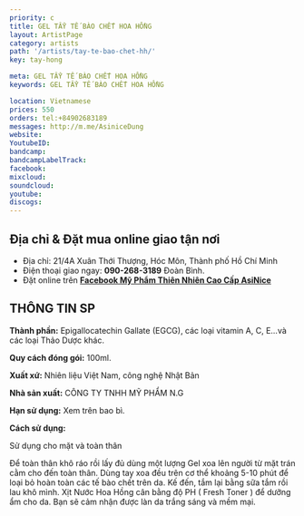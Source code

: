 ```yaml
---
priority: c
title: GEL TẨY TẾ BÀO CHẾT HOA HỒNG
layout: ArtistPage
category: artists
path: '/artists/tay-te-bao-chet-hh/'
key: tay-hong

meta: GEL TẨY TẾ BÀO CHẾT HOA HỒNG
keywords: GEL TẨY TẾ BÀO CHẾT HOA HỒNG

location: Vietnamese
prices: 550
orders: tel:+84902683189
messages: http://m.me/AsiniceDung
website: 
YoutubeID: 
bandcamp: 
bandcampLabelTrack: 
facebook: 
mixcloud: 
soundcloud: 
youtube: 
discogs: 
---
```


## Địa chỉ & Đặt mua online giao tận nơi

- Địa chỉ: 21/4A Xuân Thới Thượng, Hóc Môn, Thành phố Hồ Chí Minh
- Điện thoại giao ngay: **090-268-3189** Đoàn Bình.
- Đặt online trên [**Facebook Mỹ Phẩm Thiên Nhiên Cao Cấp AsiNice**](https://www.facebook.com/AsiniceDung)


## THÔNG TIN SP

**Thành phần:** Epigallocatechin Gallate (EGCG), các loại vitamin A, C, E...và các loại Thảo Dược khác.

**Quy cách đóng gói:** 100ml.

**Xuất xứ:** Nhiên liệu Việt Nam, công nghệ Nhật Bản

**Nhà sản xuất:** CÔNG TY TNHH MỸ PHẨM N.G 

**Hạn sử dụng:** Xem trên bao bì.

**Cách sử dụng:**

Sử dụng cho mặt và toàn thân

Để toàn thân khô ráo rồi lấy đủ dùng một lượng Gel xoa lên người từ mặt trán cằm cho đến toàn thân. Dùng tay xoa đều trên cơ thể khoảng 5-10 phút để loại bỏ hoàn toàn các tế bào chết trên da. Kế đến, tắm lại bằng sữa tắm rồi lau khô mình. Xịt Nước Hoa Hồng cân bằng độ PH ( Fresh Toner ) để dưỡng ẩm cho da. Bạn sẽ cảm nhận được làn da trắng sáng và mềm mại.